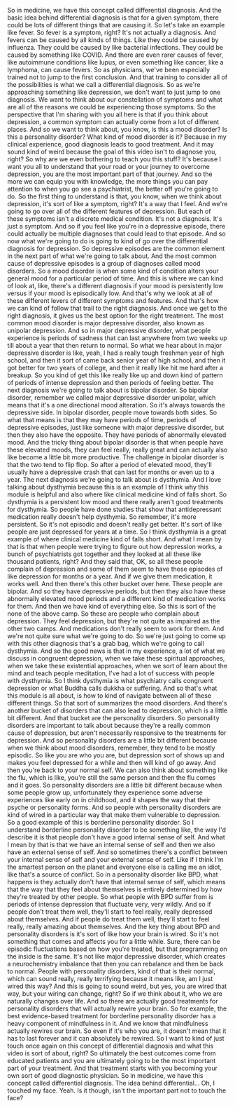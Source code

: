  So in medicine, we have this concept called differential diagnosis. And the basic idea behind differential diagnosis is that for a given symptom, there could be lots of different things that are causing it. So let's take an example like fever. So fever is a symptom, right? It's not actually a diagnosis. And fevers can be caused by all kinds of things. Like they could be caused by influenza. They could be caused by like bacterial infections. They could be caused by something like COVID. And there are even rarer causes of fever, like autoimmune conditions like lupus, or even something like cancer, like a lymphoma, can cause fevers. So as physicians, we've been especially trained not to jump to the first conclusion. And that training to consider all of the possibilities is what we call a differential diagnosis. So as we're approaching something like depression, we don't want to just jump to one diagnosis. We want to think about our constellation of symptoms and what are all of the reasons we could be experiencing those symptoms. So the perspective that I'm sharing with you all here is that if you think about depression, a common symptom can actually come from a lot of different places. And so we want to think about, you know, is this a mood disorder? Is this a personality disorder? What kind of mood disorder is it? Because in my clinical experience, good diagnosis leads to good treatment. And it may sound kind of weird because the goal of this video isn't to diagnose you, right? So why are we even bothering to teach you this stuff? It's because I want you all to understand that your road or your journey to overcome depression, you are the most important part of that journey. And so the more we can equip you with knowledge, the more things you can pay attention to when you go see a psychiatrist, the better off you're going to do. So the first thing to understand is that, you know, when we think about depression, it's sort of like a symptom, right? It's a way that I feel. And we're going to go over all of the different features of depression. But each of these symptoms isn't a discrete medical condition. It's not a diagnosis. It's just a symptom. And so if you feel like you're in a depressive episode, there could actually be multiple diagnoses that could lead to that episode. And so now what we're going to do is going to kind of go over the differential diagnosis for depression. So depressive episodes are the common element in the next part of what we're going to talk about. And the most common cause of depressive episodes is a group of diagnoses called mood disorders. So a mood disorder is when some kind of condition alters your general mood for a particular period of time. And this is where we can kind of look at, like, there's a different diagnosis if your mood is persistently low versus if your mood is episodically low. And that's why we look at all of these different levers of different symptoms and features. And that's how we can kind of follow that trail to the right diagnosis. And once we get to the right diagnosis, it gives us the best option for the right treatment. The most common mood disorder is major depressive disorder, also known as unipolar depression. And so in major depressive disorder, what people experience is periods of sadness that can last anywhere from two weeks up till about a year that then return to normal. So what we hear about in major depressive disorder is like, yeah, I had a really tough freshman year of high school, and then it sort of came back senior year of high school, and then it got better for two years of college, and then it really like hit me hard after a breakup. So you kind of get this like really like up and down kind of pattern of periods of intense depression and then periods of feeling better. The next diagnosis we're going to talk about is bipolar disorder. So bipolar disorder, remember we called major depressive disorder unipolar, which means that it's a one directional mood alteration. So it's always towards the depressive side. In bipolar disorder, people move towards both sides. So what that means is that they may have periods of time, periods of depressive episodes, just like someone with major depressive disorder, but then they also have the opposite. They have periods of abnormally elevated mood. And the tricky thing about bipolar disorder is that when people have these elevated moods, they can feel really, really great and can actually also like become a little bit more productive. The challenge in bipolar disorder is that the two tend to flip flop. So after a period of elevated mood, they'll usually have a depressive crash that can last for months or even up to a year. The next diagnosis we're going to talk about is dysthymia. And I love talking about dysthymia because this is an example of I think why this module is helpful and also where like clinical medicine kind of falls short. So dysthymia is a persistent low mood and there really aren't good treatments for dysthymia. So people have done studies that show that antidepressant medication really doesn't help dysthymia. So remember, it's more persistent. So it's not episodic and doesn't really get better. It's sort of like people are just depressed for years at a time. So I think dysthymia is a great example of where clinical medicine kind of falls short. And what I mean by that is that when people were trying to figure out how depression works, a bunch of psychiatrists got together and they looked at all these like thousand patients, right? And they said that, OK, so all these people complain of depression and some of them seem to have these episodes of like depression for months or a year. And if we give them medication, it works well. And then there's this other bucket over here. These people are bipolar. And so they have depressive periods, but then they also have these abnormally elevated mood periods and a different kind of medication works for them. And then we have kind of everything else. So this is sort of the none of the above camp. So these are people who complain about depression. They feel depression, but they're not quite as impaired as the other two camps. And medications don't really seem to work for them. And we're not quite sure what we're going to do. So we're just going to come up with this other diagnosis that's a grab bag, which we're going to call dysthymia. And so the good news is that in my experience, a lot of what we discuss in congruent depression, when we take these spiritual approaches, when we take these existential approaches, when we sort of learn about the mind and teach people meditation, I've had a lot of success with people with dysthymia. So I think dysthymia is what psychiatry calls congruent depression or what Buddha calls dukkha or suffering. And so that's what this module is all about, is how to kind of navigate between all of these different things. So that sort of summarizes the mood disorders. And there's another bucket of disorders that can also lead to depression, which is a little bit different. And that bucket are the personality disorders. So personality disorders are important to talk about because they're a really common cause of depression, but aren't necessarily responsive to the treatments for depression. And so personality disorders are a little bit different because when we think about mood disorders, remember, they tend to be mostly episodic. So like you are who you are, but depression sort of shows up and makes you feel depressed for a while and then will kind of go away. And then you're back to your normal self. We can also think about something like the flu, which is like, you're still the same person and then the flu comes and it goes. So personality disorders are a little bit different because when some people grow up, unfortunately they experience some adverse experiences like early on in childhood, and it shapes the way that their psyche or personality forms. And so people with personality disorders are kind of wired in a particular way that make them vulnerable to depression. So a good example of this is borderline personality disorder. So I understand borderline personality disorder to be something like, the way I'd describe it is that people don't have a good internal sense of self. And what I mean by that is that we have an internal sense of self and then we also have an external sense of self. And so sometimes there's a conflict between your internal sense of self and your external sense of self. Like if I think I'm the smartest person on the planet and everyone else is calling me an idiot, like that's a source of conflict. So in a personality disorder like BPD, what happens is they actually don't have that internal sense of self, which means that the way that they feel about themselves is entirely determined by how they're treated by other people. So what people with BPD suffer from is periods of intense depression that fluctuate very, very wildly. And so if people don't treat them well, they'll start to feel really, really depressed about themselves. And if people do treat them well, they'll start to feel really, really amazing about themselves. And the key thing about BPD and personality disorders is it's sort of like how your brain is wired. So it's not something that comes and affects you for a little while. Sure, there can be episodic fluctuations based on how you're treated, but that programming on the inside is the same. It's not like major depressive disorder, which creates a neurochemistry imbalance that then you can rebalance and then be back to normal. People with personality disorders, kind of that is their normal, which can sound really, really terrifying because it means like, am I just wired this way? And this is going to sound weird, but yes, you are wired that way, but your wiring can change, right? So if we think about it, who we are naturally changes over life. And so there are actually good treatments for personality disorders that will actually rewire your brain. So for example, the best evidence-based treatment for borderline personality disorder has a heavy component of mindfulness in it. And we know that mindfulness actually rewires our brain. So even if it's who you are, it doesn't mean that it has to last forever and it can absolutely be rewired. So I want to kind of just touch once again on this concept of differential diagnosis and what this video is sort of about, right? So ultimately the best outcomes come from educated patients and you are ultimately going to be the most important part of your treatment. And that treatment starts with you becoming your own sort of good diagnostic physician. So in medicine, we have this concept called differential diagnosis. The idea behind differential... Oh, I touched my face. Yeah. Is it though, isn't the important part not to touch the face?
